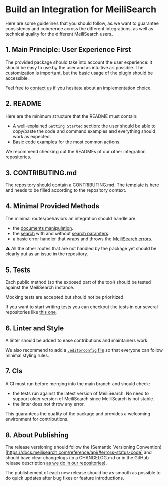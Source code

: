 # Build an Integration for MeiliSearch

Here are some guidelines that you should follow, as we want to guarantee consistency and coherence across the different integrations, as well as technical quality for the different MeiliSearch users.

## 1. Main Principle: User Experience First

The provided package should take into account the user experience: it should be easy to use by the user and as intuitive as possible. The customization is important, but the basic usage of the plugin should be accessible.

Feel free to [contact us](https://docs.meilisearch.com/learn/what_is_meilisearch/contact.html#contact-us) if you hesitate about an implementation choice.

## 2. README

Here are the minimum structure that the README must contain:

- A well-explained `Getting Started` section: the user should be able to copy/paste the code and command examples and everything should work as expected.
- Basic code examples for the most common actions.

We recommend checking out the READMEs of our other integration repositories.

## 3. CONTRIBUTING.md

The repository should contain a CONTRIBUTING.md. The [template is here](/templates/CONTRIBUTING.md) and needs to be filled according to the repository context.

## 4. Minimal Provided Methods

The minimal routes/behaviors an integration should handle are:

- the [documents manipulation](https://docs.meilisearch.com/reference/api/documents.html).
- the [search](https://docs.meilisearch.com/reference/api/search.html) with and without [search paramters](https://docs.meilisearch.com/reference/features/search_parameters.html).
- a basic error handler that wraps and throws the [MeiliSearch errors](https://docs.meilisearch.com/reference/api/#errors-status-code).

⚠️ All the other routes that are not handled by the package yet should be clearly put as an issue in the repository.

## 5. Tests

Each public method (so the exposed part of the tool) should be tested against the MeiliSearch instance.

Mocking tests are accepted but should not be prioritized.

If you want to start writing tests you can checkout the tests in our several repositories like [this one](https://github.com/meilisearch/meilisearch-php/).

## 6. Linter and Style

A linter should be added to ease contributions and maintainers work.

We also recommend to add a [`.editorconfig` file](https://editorconfig.org/) so that everyone can follow minimal styling rules.

## 7. CIs

A CI must run before merging into the main branch and should check:

- the tests run against the latest version of MeiliSearch. No need to support older version of MeiliSearch since MeiliSearch is not stable.
- the linter does not throw any error.

This guarantees the quality of the package and provides a welcoming environment for contributions.

## 8. About Publishing

The release versioning should follow the (Semantic Versioning Convention)[https://docs.meilisearch.com/reference/api/#errors-status-code] and should have clear changelogs (in a CHANGELOG.md or in the GitHub release description [as we do in our repositories](https://github.com/meilisearch/meilisearch-ruby/releases)).

The publishement of each new release should be as smooth as possible to do quick updates after bug fixes or feature introductions.
